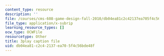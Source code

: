 ```yaml
---
content_type: resource
description: ''
file: /courses/cms-608-game-design-fall-2010/db04ea81c2c42137ea705f4c56bde48f_68569.srt
file_type: application/x-subrip
learning_resource_types: []
ocw_type: OCWFile
resourcetype: Other
title: 3play caption file
uid: db04ea81-c2c4-2137-ea70-5f4c56bde48f
---
```

